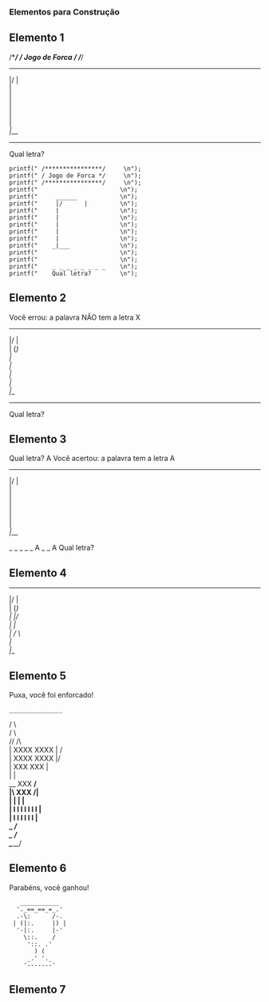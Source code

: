 
### Elementos para Construção
## Elemento 1

/****************/
/ Jogo de Forca */
/****************/

  _______       
 |/      |      
 |           
 |           
 |             
 |            
 |              
_|___           


_ _ _ _ _ _ _ _ _ 
Qual letra?


    printf(" /****************/     \n");
    printf(" / Jogo de Forca */     \n");
    printf(" /****************/     \n");
    printf("                       \n");
    printf("     ______            \n");
    printf("     |/      |         \n");
    printf("     |                 \n");
    printf("     |                 \n");
    printf("     |                 \n");
    printf("     |                 \n");
    printf("     |                 \n");
    printf("    _|___              \n");
    printf("                       \n");   
    printf("                       \n");
    printf("    _ _ _ _ _ _ _ _    \n");
    printf("    Qual letra?        \n");

## Elemento 2


Você errou: a palavra NÃO tem a letra X

  _______       
 |/      |      
 |      (_)  
 |           
 |             
 |            
 |              
_|___           


_ _ _ _ _ _ _ _ _ 
Qual letra?

## Elemento 3


Qual letra? A
Você acertou: a palavra tem a letra A

  _______       
 |/      |      
 |           
 |           
 |             
 |            
 |              
_|___           


_ _ _ _ _ A _ _ A
Qual letra?

## Elemento 4



  _______       
 |/      |      
 |      (_)  
 |      \|/  
 |       |     
 |      / \   
 |              
_|___


## Elemento 5


Puxa, você foi enforcado!

    _______________         
   /               \       
  /                 \      
//                   \/\  
\|   XXXX     XXXX   | /   
 |   XXXX     XXXX   |/     
 |   XXX       XXX   |      
 |                   |      
 \__      XXX      __/     
   |\     XXX     /|       
   | |           | |        
   | I I I I I I I |        
   |  I I I I I I  |        
   \_             _/       
     \_         _/         
       \_______/


## Elemento 6


Parabéns, você ganhou!

       ___________      
      '._==_==_=_.'     
      .-\:      /-.    
     | (|:.     |) |    
      '-|:.     |-'     
        \::.    /      
         '::. .'        
           ) (          
         _.' '._        
        '-------'


## Elemento 7


